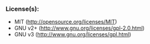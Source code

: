### License(s):
- MIT (http://opensource.org/licenses/MIT)
- GNU v2+ (http://www.gnu.org/licenses/gpl-2.0.html)
- GNU v3 (http://www.gnu.org/licenses/gpl.html)
